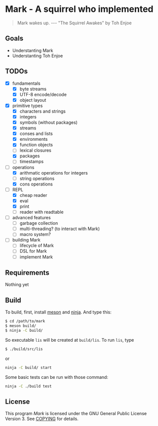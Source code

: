 # Mark - A squirrel who implemented

> Mark wakes up.
> --- "The Squirrel Awakes" by Toh Enjoe

## Goals

* Understanting Mark
* Understanting Toh Enjoe

## TODOs

- [x] fundamentals
  - [x] byte streams
  - [x] UTF-8 encode/decode
  - [x] object layout
- [x] primitive types
  - [x] characters and strings
  - [x] integers
  - [x] symbols (without packages)
  - [x] streams
  - [x] conses and lists
  - [x] environments
  - [x] function objects
  - [ ] lexical closures
  - [x] packages
  - [ ] timestamps
- [ ] operations
  - [x] arithmatic operations for integers
  - [ ] string operations
  - [x] cons operations
- [ ] REPL
  - [x] cheap reader
  - [x] eval
  - [x] print
  - [ ] reader with readtable
- [ ] advanced features
  - [ ] garbage collection
  - [ ] multi-threading? (to interact with Mark)
  - [ ] macro system?
- [ ] building Mark
  - [ ] lifecycle of Mark
  - [ ] DSL for Mark
  - [ ] implement Mark

## Requirements

Nothing yet

## Build

To build, first, install [meson](https://mesonbuild.com/) and [ninja](https://ninja-build.org/). And type this:

```sh
$ cd /path/to/mark
$ meson build/
$ ninja -C build/
```

So executable `lis` will be created at `build/lis`. To run `lis`, type

```sh
$ ./build/src/lis
```

or

```sh
ninja -C build/ start
```

Some basic tests can be run with those command:

```sh
ninja -C ./build test
```

## License

This program *Mark* is licensed under the GNU General Public License Version 3. See [COPYING](COPYING) for details.
